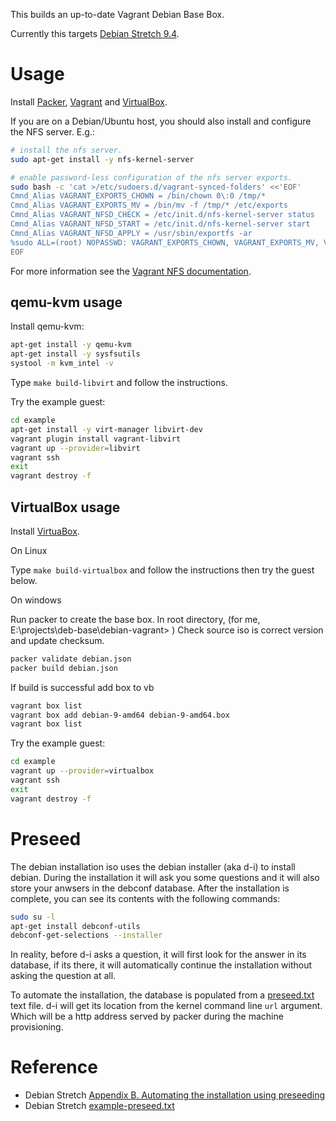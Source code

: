 This builds an up-to-date Vagrant Debian Base Box.

Currently this targets [Debian Stretch 9.4](https://www.debian.org/releases/stretch/).


# Usage

Install [Packer](https://www.packer.io/), [Vagrant](https://www.vagrantup.com/) and [VirtualBox](https://www.virtualbox.org/).

If you are on a Debian/Ubuntu host, you should also install and configure the NFS server. E.g.:

```bash
# install the nfs server.
sudo apt-get install -y nfs-kernel-server

# enable password-less configuration of the nfs server exports.
sudo bash -c 'cat >/etc/sudoers.d/vagrant-synced-folders' <<'EOF'
Cmnd_Alias VAGRANT_EXPORTS_CHOWN = /bin/chown 0\:0 /tmp/*
Cmnd_Alias VAGRANT_EXPORTS_MV = /bin/mv -f /tmp/* /etc/exports
Cmnd_Alias VAGRANT_NFSD_CHECK = /etc/init.d/nfs-kernel-server status
Cmnd_Alias VAGRANT_NFSD_START = /etc/init.d/nfs-kernel-server start
Cmnd_Alias VAGRANT_NFSD_APPLY = /usr/sbin/exportfs -ar
%sudo ALL=(root) NOPASSWD: VAGRANT_EXPORTS_CHOWN, VAGRANT_EXPORTS_MV, VAGRANT_NFSD_CHECK, VAGRANT_NFSD_START, VAGRANT_NFSD_APPLY
EOF
```

For more information see the [Vagrant NFS documentation](https://www.vagrantup.com/docs/synced-folders/nfs.html).


## qemu-kvm usage

Install qemu-kvm:

```bash
apt-get install -y qemu-kvm
apt-get install -y sysfsutils
systool -m kvm_intel -v
```

Type `make build-libvirt` and follow the instructions.

Try the example guest:

```bash
cd example
apt-get install -y virt-manager libvirt-dev
vagrant plugin install vagrant-libvirt
vagrant up --provider=libvirt
vagrant ssh
exit
vagrant destroy -f
```


## VirtualBox usage

Install [VirtuaBox](https://www.virtualbox.org/).

On Linux

Type `make build-virtualbox` and follow the instructions then try the guest below.

On windows

Run packer to create the base box.
In root directory, (for me, E:\projects\deb-base\debian-vagrant> )
Check source iso is correct version and update checksum.

```bash
packer validate debian.json
packer build debian.json
```
If build is successful add box to vb

```bash
vagrant box list
vagrant box add debian-9-amd64 debian-9-amd64.box
vagrant box list
```

Try the example guest:

```bash
cd example
vagrant up --provider=virtualbox
vagrant ssh
exit
vagrant destroy -f
```


# Preseed

The debian installation iso uses the debian installer (aka d-i) to install
debian. During the installation it will ask you some questions and it will
also store your anwsers in the debconf database. After the installation is
complete, you can see its contents with the following commands:

```bash
sudo su -l
apt-get install debconf-utils
debconf-get-selections --installer
```

In reality, before d-i asks a question, it will first look for the answer in
its database, if its there, it will automatically continue the installation
without asking the question at all.

To automate the installation, the database is populated from a
[preseed.txt](preseed.txt) text file. d-i will get its location from the
kernel command line `url` argument. Which will be a http address served by
packer during the machine provisioning.


# Reference

* Debian Stretch [Appendix B. Automating the installation using preseeding](https://www.debian.org/releases/stretch/amd64/apb.html.en)
* Debian Stretch [example-preseed.txt](https://www.debian.org/releases/stretch/example-preseed.txt)
